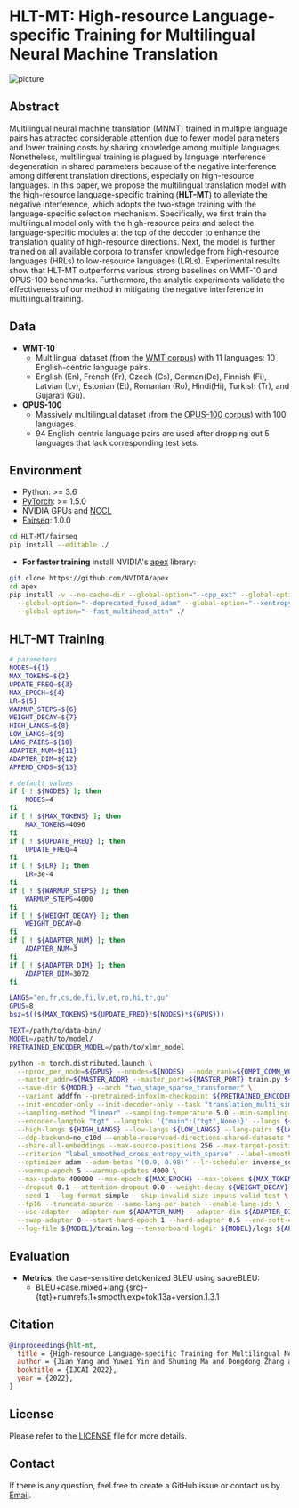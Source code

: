 # HLT-MT: High-resource Language-specific Training for Multilingual Neural Machine Translation

![picture](https://yuweiyin.github.io/files/publications/2022-07-23-IJCAI-MNMT-HLT.png)

## Abstract

Multilingual neural machine translation (MNMT)
trained in multiple language pairs has attracted considerable
attention due to fewer model parameters
and lower training costs by sharing knowledge
among multiple languages. Nonetheless, multilingual
training is plagued by language interference
degeneration in shared parameters because
of the negative interference among different translation
directions, especially on high-resource languages.
In this paper, we propose the multilingual
translation model with the high-resource language-specific
training (**HLT-MT**) to alleviate the negative
interference, which adopts the two-stage training
with the language-specific selection mechanism.
Specifically, we first train the multilingual
model only with the high-resource pairs and select
the language-specific modules at the top of
the decoder to enhance the translation quality of
high-resource directions. Next, the model is further
trained on all available corpora to transfer knowledge
from high-resource languages (HRLs) to low-resource
languages (LRLs). Experimental results
show that HLT-MT outperforms various strong
baselines on WMT-10 and OPUS-100 benchmarks.
Furthermore, the analytic experiments validate the
effectiveness of our method in mitigating the negative
interference in multilingual training.

## Data

* **WMT-10**
  * Multilingual dataset (from the [WMT corpus](https://www.statmt.org/)) with 11 languages: 10 English-centric language pairs.
  * English (En), French (Fr), Czech (Cs), German(De), Finnish (Fi), Latvian (Lv), Estonian (Et), Romanian (Ro), Hindi(Hi), Turkish (Tr), and Gujarati (Gu).
* **OPUS-100**
  * Massively multilingual dataset (from the [OPUS-100 corpus](https://opus.nlpl.eu/opus-100.php)) with 100 languages.
  * 94 English-centric language pairs are used after dropping out 5 languages that lack corresponding test sets.

## Environment

* Python: >= 3.6
* [PyTorch](http://pytorch.org/): >= 1.5.0
* NVIDIA GPUs and [NCCL](https://github.com/NVIDIA/nccl)
* [Fairseq](https://github.com/pytorch/fairseq): 1.0.0

```bash
cd HLT-MT/fairseq
pip install --editable ./
```

* **For faster training** install NVIDIA's [apex](https://github.com/NVIDIA/apex) library:

```bash
git clone https://github.com/NVIDIA/apex
cd apex
pip install -v --no-cache-dir --global-option="--cpp_ext" --global-option="--cuda_ext" \
  --global-option="--deprecated_fused_adam" --global-option="--xentropy" \
  --global-option="--fast_multihead_attn" ./
```


## HLT-MT Training

```bash
# parameters
NODES=${1}
MAX_TOKENS=${2}
UPDATE_FREQ=${3}
MAX_EPOCH=${4}
LR=${5}
WARMUP_STEPS=${6}
WEIGHT_DECAY=${7}
HIGH_LANGS=${8}
LOW_LANGS=${9}
LANG_PAIRS=${10}
ADAPTER_NUM=${11}
ADAPTER_DIM=${12}
APPEND_CMDS=${13}

# default values
if [ ! ${NODES} ]; then
    NODES=4
fi
if [ ! ${MAX_TOKENS} ]; then
    MAX_TOKENS=4096
fi
if [ ! ${UPDATE_FREQ} ]; then
    UPDATE_FREQ=4
fi
if [ ! ${LR} ]; then
    LR=3e-4
fi
if [ ! ${WARMUP_STEPS} ]; then
    WARMUP_STEPS=4000
fi
if [ ! ${WEIGHT_DECAY} ]; then
    WEIGHT_DECAY=0
fi
if [ ! ${ADAPTER_NUM} ]; then
    ADAPTER_NUM=3
fi
if [ ! ${ADAPTER_DIM} ]; then
    ADAPTER_DIM=3072
fi

LANGS="en,fr,cs,de,fi,lv,et,ro,hi,tr,gu"
GPUS=8
bsz=$((${MAX_TOKENS}*${UPDATE_FREQ}*${NODES}*${GPUS}))

TEXT=/path/to/data-bin/
MODEL=/path/to/model/
PRETRAINED_ENCODER_MODEL=/path/to/xlmr_model

python -m torch.distributed.launch \
  --nproc_per_node=${GPUS} --nnodes=${NODES} --node_rank=${OMPI_COMM_WORLD_RANK} \
  --master_addr=${MASTER_ADDR} --master_port=${MASTER_PORT} train.py ${TEXT} \
  --save-dir ${MODEL} --arch "two_stage_sparse_transformer" \
  --variant addffn --pretrained-infoxlm-checkpoint ${PRETRAINED_ENCODER_MODEL} \
  --init-encoder-only --init-decoder-only --task "translation_multi_simple_epoch" \
  --sampling-method "linear" --sampling-temperature 5.0 --min-sampling-temperature 1.0 \
  --encoder-langtok "tgt" --langtoks '{"main":("tgt",None)}' --langs ${LANGS} \
  --high-langs ${HIGH_LANGS} --low-langs ${LOW_LANGS} --lang-pairs ${LANG_PAIRS} \
  --ddp-backend=no_c10d --enable-reservsed-directions-shared-datasets \
  --share-all-embeddings --max-source-positions 256 --max-target-positions 256 \
  --criterion "label_smoothed_cross_entropy_with_sparse" --label-smoothing 0.1 \
  --optimizer adam --adam-betas '(0.9, 0.98)' --lr-scheduler inverse_sqrt --lr ${LR} \
  --warmup-epoch 5 --warmup-updates 4000 \
  --max-update 400000 --max-epoch ${MAX_EPOCH} --max-tokens ${MAX_TOKENS} --update-freq ${UPDATE_FREQ} \
  --dropout 0.1 --attention-dropout 0.0 --weight-decay ${WEIGHT_DECAY} \
  --seed 1 --log-format simple --skip-invalid-size-inputs-valid-test \
  --fp16 --truncate-source --same-lang-per-batch --enable-lang-ids \
  --use-adapter --adapter-num ${ADAPTER_NUM} --adapter-dim ${ADAPTER_DIM} \
  --swap-adapter 0 --start-hard-epoch 1 --hard-adapter 0.5 --end-soft-epoch 5 --disparity-weight 1.0 \
  --log-file ${MODEL}/train.log --tensorboard-logdir ${MODEL}/logs ${APPEND_CMDS}
```


## Evaluation

* **Metrics**: the case-sensitive detokenized BLEU using sacreBLEU:
  * BLEU+case.mixed+lang.{src}-{tgt}+numrefs.1+smooth.exp+tok.13a+version.1.3.1


## Citation

<!-- Paper Link:  -->

```bibtex
@inproceedings{hlt-mt,
  title = {High-resource Language-specific Training for Multilingual Neural Machine Translation},
  author = {Jian Yang and Yuwei Yin and Shuming Ma and Dongdong Zhang and Zhoujun Li and Furu Wei}
  booktitle = {IJCAI 2022},
  year = {2022},
}
```


## License

Please refer to the [LICENSE](./LICENSE) file for more details.


## Contact

If there is any question, feel free to create a GitHub issue or contact us by [Email](mailto:seckexyin@gmail.com).

